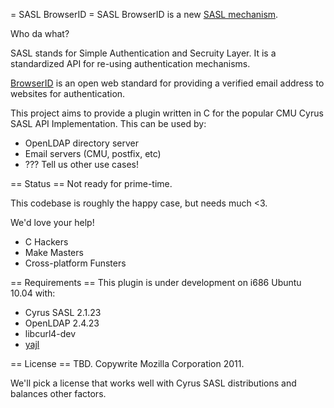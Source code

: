 = SASL BrowserID =
SASL BrowserID is a new [SASL mechanism](http://asg.web.cmu.edu/sasl/sasl-library.html).

Who da what?

SASL stands for Simple Authentication and Secruity Layer. It is a standardized API for re-using authentication mechanisms.

[BrowserID](https://browserid.org) is an open web standard for providing a verified email address to websites for authentication.

This project aims to provide a plugin written in C for the popular CMU Cyrus SASL API Implementation. This can be used by:
* OpenLDAP directory server
* Email servers (CMU, postfix, etc)
* ??? Tell us other use cases!

== Status ==
Not ready for prime-time.

This codebase is roughly the happy case, but needs much <3.

We'd love your help!

* C Hackers
* Make Masters
* Cross-platform Funsters

== Requirements ==
This plugin is under development on i686 Ubuntu 10.04 with:
* Cyrus SASL 2.1.23
* OpenLDAP 2.4.23
* libcurl4-dev
* [yajl](https://github.com/lloyd/yajl)

== License ==
TBD. Copywrite Mozilla Corporation 2011.

We'll pick a license that works well with Cyrus SASL distributions and balances other factors.